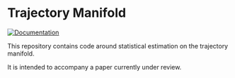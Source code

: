 # Trajectory Manifold

[![Documentation](https://img.shields.io/badge/Documentation-Main-darkgreen)](https://www.helmuthnaumer.com/trajectory_manifold/)

This repository contains code around statistical estimation on the trajectory manifold.

It is intended to accompany a paper currently under review.
